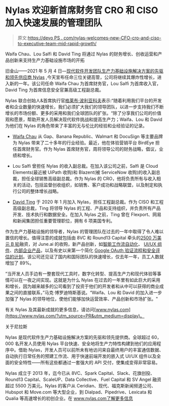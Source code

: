 # Nylas 欢迎新首席财务官 CRO 和 CISO 加入快速发展的管理团队

> 原文:[https://devo PS . com/nylas-welcomes-new-CFO-cro-and-ciso-to-executive-team-mid-rapid-growth/](https://devops.com/nylas-welcomes-new-cfo-cro-and-ciso-to-executive-team-amid-rapid-growth/)

Waifa Chau、Lou Salfi 和 David Ting 将通过 Nylas 的财务增长、创收运营和产品创新来支持生产力基础设施市场的开拓

旧金山——2021 年 5 月 4 日—[现代软件开发团队生产力基础设施解决方案的先驱和领先供应商 Nylas](https://www.nylas.com/?utm_source=PR&utm_medium=display) ,今天宣布任命三位关键高管，公司将继续其爆炸性增长，进入新的一年。该公司任命 Waifa Chau 为首席财务官，Lou Salfi 为首席收入官，David Ting 为首席信息安全官兼高级工程副总裁。

Nylas 联合创始人&首席执行官[格莱布·波利亚科夫](https://www.linkedin.com/in/gpolyakov/)表示:“随着利用我们平台的开发者和企业数量的快速增长，我们必须扩大我们的领导团队，以进一步支持我们不断增长的市场份额、更多的采用和我们全球团队的扩张。“除了分享我们公司的价值观和愿景，帮助开发人员解决现代软件挑战和提高生产力；Waifa、Lou 和 David 为他们在 Nylas 的角色带来了丰富的无与伦比的经验和业经验证的记录。

*   [Waifa Chau](https://www.linkedin.com/in/waifa-chau-67aa6a1/) 从 Gap、Banana Republic、Walmart 和 DocuSign 等主要品牌为 Nylas 带来了二十多年的行业经验。最近，他在体验营销平台 BirdEye 担任首席财务官。作为 Nylas 首席财务官，周将领导公司的财务战略，倡议，业绩和增长。

*   Lou Salfi 曾担任 Nylas 的收入副总裁。在加入该公司之前，Salfi 是 Cloud Elements(最近被 UiPath 收购)和 Blazent(被 ServiceNow 收购)的收入副总裁，担任全球销售高级副总裁。作为 Nylas 的 CRO，他将负责所有与收入相关的活动，包括监督创收组织，如销售、客户成功和战略联盟，以及制定和执行公司的整体增长战略。

*   [David Ting](https://www.linkedin.com/in/dting/) 于 2020 年 1 月加入 Nylas，担任工程副总裁。作为 CISO 和工程高级副总裁，Ting 将领导 Nylas 的工程、产品和支持组织，并负责所有产品开发、技术执行和数据安全。在加入 Nylas 之前，Ting 曾在 Flexport、网易和新闻集团担任重要管理职位，拥有 6 项美国专利。

作为生产力基础设施的领导者，Nylas 的管理团队在过去的一年中取得了令人难以置信的增长。值得注意的成就包括由 8VC 和 Round13 Capital 牵头的[2500 万美元 B 轮](https://www.nylas.com/blog/pr/nylas-raises-25m-to-fuel-innovation-in-communication-apis/)融资，对 June.ai 的收购，新产品创新，如[智能工作流自动化](https://www.nylas.com/blog/pr/nylas-announces-workflows-pre-build-templates-for-automating-tasks-in-software-applications/)、 [UI/UX 组件](https://www.nylas.com/blog/pr/nylas-announces-components-javascript-ui-ux-features-that-boost-user-productivity/)、[内部企业产品](https://www.nylas.com/blog/pr/nylas-launches-on-prem-offering-for-enterprise-customers/)，以及有史以来第一个简化 [Google OAuth 验证流程和安全评估的计划](https://www.nylas.com/blog/pr/nylas-announces-first-ever-program-to-simplify-the-google-oauth-verification-process-and-security-assessment-for-developers/)。该公司还见证了国内和国际团队的快速增长，仅去年一年，员工人数就增加了 89%。

“当开发人员手边有一整套现代工具时，数字化转型、提高生产力和现代体验等事情可以在一夜之间实现。这就是为什么 Nylas 在过去的一年里有如此巨大的采用和增长，因为越来越多的公司看到了投资于他们的开发者和从中可以获得的商业成果之间的直接联系，”马克·博罗迪特斯基说。“Waifa、Lou 和 David 的加入进一步加强了 Nylas 的领导地位，使他们能够加快运营效率、产品创新和市场扩张。"

有关 Nylas 及其最新成就的更多信息，请访问[www.nylas.com](https://www.nylas.com/?utm_source=PR&utm_medium=display)。

关于尼拉斯

Nylas 是现代软件生产力基础设施解决方案的先驱和领先提供商。全球超过 60，000 名开发人员使用 Nylas 平台快速、安全地将生产力特性构建到他们的应用程序中。借助 Nylas，开发人员可以前所未有地访问来自最终用户的丰富通信数据、自动执行日常任务的预建工作流、用于快速前端开发的嵌入式 UI/UX 组件以及全面的安全特性——所有这些都通过一套强大的 API 交付，使集成变得非常容易。

 Nylas 成立于 2013 年，迄今已从 8VC、Spark Capital、Slack、花旗创投、Round13 Capital、ScaleUP、Data Collective、Fuel Capital 和 SV Angel 融资超过 5500 万美元。Nylas 的客户从 Ceridian、现代、福克斯新闻频道公司、Hubspot 和 Move.com 等大型企业，到 Dialpad、Pipedrive、Lexicata 和 Qualia 等高速增长的初创企业。在 www.nylas.com了解更多信息